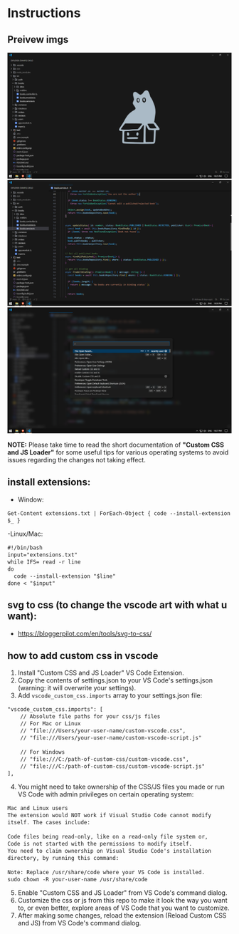 # Instructions

## Preivew imgs

![custom vscode artwork](<preview%20imgs/Screenshot%20(140).png>)
![code experience](<preview%20imgs/Screenshot%20(141).png>)
![custom dialog box effect](<preview%20imgs/Screenshot%20(142).png>)

**NOTE:** Please take time to read the short documentation of **"Custom CSS and JS Loader"** for some useful tips for various operating systems to avoid issues regarding the changes not taking effect.

## install extensions:

- Window:

```
Get-Content extensions.txt | ForEach-Object { code --install-extension $_ }
```

-Linux/Mac:

```
#!/bin/bash
input="extensions.txt"
while IFS= read -r line
do
  code --install-extension "$line"
done < "$input"
```

## svg to css (to change the vscode art with what u want):

- https://bloggerpilot.com/en/tools/svg-to-css/

## how to add custom css in vscode

1. Install "Custom CSS and JS Loader" VS Code Extension.
2. Copy the contents of settings.json to your VS Code's settings.json (warning: it will overwrite your settings).
3. Add `vscode_custom_css.imports` array to your settings.json file:

```
"vscode_custom_css.imports": [
    // Absolute file paths for your css/js files
    // For Mac or Linux
    // "file:///Users/your-user-name/custom-vscode.css",
    // "file:///Users/your-user-name/custom-vscode-script.js"

    // For Windows
    // "file:///C:/path-of-custom-css/custom-vscode.css",
    // "file:///C:/path-of-custom-css/custom-vscode-script.js"
],
```

4. You might need to take ownership of the CSS/JS files you made or run VS Code with admin privileges on certain operating system:

```
Mac and Linux users
The extension would NOT work if Visual Studio Code cannot modify itself. The cases include:

Code files being read-only, like on a read-only file system or,
Code is not started with the permissions to modify itself.
You need to claim ownership on Visual Studio Code's installation directory, by running this command:

Note: Replace /usr/share/code where your VS Code is installed.
sudo chown -R your-user-name /usr/share/code
```

5. Enable "Custom CSS and JS Loader" from VS Code's command dialog.
6. Customize the css or js from this repo to make it look the way you want to, or even better, explore areas of VS Code that you want to customize.
7. After making some changes, reload the extension (Reload Custom CSS and JS) from VS Code's command dialog.
